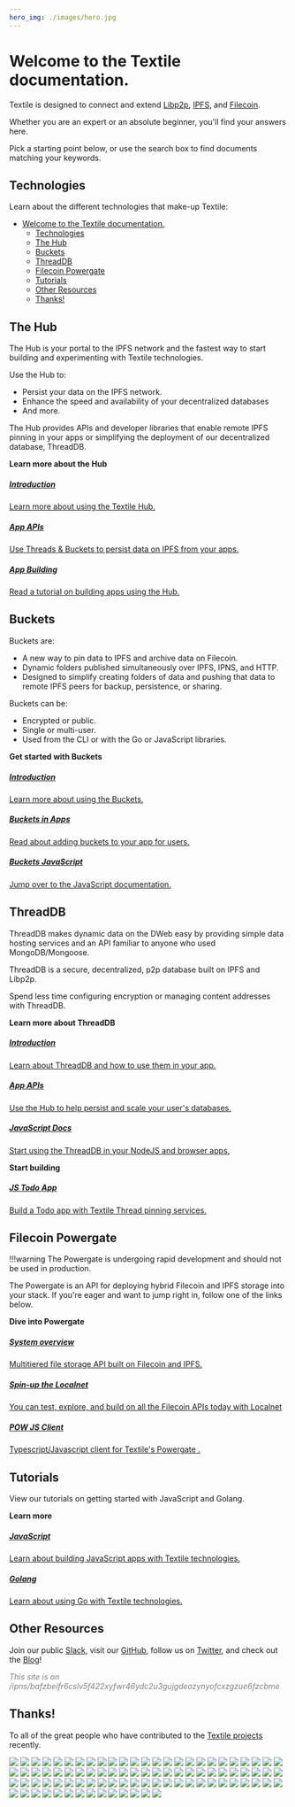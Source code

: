 ```yaml
---
hero_img: ./images/hero.jpg
---
```


# Welcome to the Textile documentation. 

Textile is designed to connect and extend [Libp2p](https://libp2p.io), [IPFS](https://ipfs.io), and [Filecoin](https://filecoin.io).

Whether you are an expert or an absolute beginner, you'll find your answers here. 


Pick a starting point below, or use the search box to find documents matching your keywords.

## Technologies

Learn about the different technologies that make-up Textile:

- [Welcome to the Textile documentation.](#welcome-to-the-textile-documentation)
  - [Technologies](#technologies)
  - [The Hub](#the-hub)
  - [Buckets](#buckets)
  - [ThreadDB](#threaddb)
  - [Filecoin Powergate](#filecoin-powergate)
  - [Tutorials](#tutorials)
  - [Other Resources](#other-resources)
  - [Thanks!](#thanks)

## The Hub

The Hub is your portal to the IPFS network and the fastest way to start building and experimenting with Textile technologies.

Use the Hub to:

* Persist your data on the IPFS network.
* Enhance the speed and availability of your decentralized databases
* And more. 

The Hub provides APIs and developer libraries that enable remote IPFS pinning in your apps or simplifying the deployment of our decentralized database, ThreadDB.

**Learn more about the Hub**

<div class="txtl-options">
  <a href="./hub/" class="box">
    <h5>Introduction</h5>
    <p>Learn more about using the Textile Hub.</p>
  </a>
  <span class="box-space"> </span>
  <a href="./hub/apis" class="box">
    <h5>App APIs</h5>
    <p>Use Threads & Buckets to persist data on IPFS from your apps.</p>
  </a>
  <span class="box-space"> </span>
  <a href="./tutorials/hub/web-app/" class="box">
    <h5>App Building</h5>
    <p>Read a tutorial on building apps using the Hub.</p>
  </a>
</div>

## Buckets

Buckets are:

* A new way to pin data to IPFS and archive data on Filecoin. 
* Dynamic folders published simultaneously over IPFS, IPNS, and HTTP. 
* Designed to simplify creating folders of data and pushing that data to remote IPFS peers for backup, persistence, or sharing. 

Buckets can be:

* Encrypted or public.
* Single or multi-user.
* Used from the CLI or with the Go or JavaScript libraries.

**Get started with Buckets**

<div class="txtl-options">
  <a href="./buckets/" class="box">
    <h5>Introduction</h5>
    <p>Learn more about using the Buckets.</p>
  </a>
  <span class="box-space"> </span>
  <a href="./tutorials/hub/user-buckets/" class="box">
    <h5>Buckets in Apps</h5>
    <p>Read about adding buckets to your app for users.</p>
  </a>
  <span class="box-space"> </span>
  <a href="https://textileio.github.io/js-textile/docs/hub.buckets" target="_blank" class="box">
    <h5>Buckets JavaScript</h5>
    <p>Jump over to the JavaScript documentation.</p>
  </a>
</div>

## ThreadDB

ThreadDB makes dynamic data on the DWeb easy by providing simple data hosting services and an API familiar to anyone who used MongoDB/Mongoose.

ThreadDB is a secure, decentralized, p2p database built on IPFS and Libp2p.

Spend less time configuring encryption or managing content addresses with ThreadDB.

**Learn more about ThreadDB**

<div class="txtl-options">
  <a href="./threads/" class="box">
    <h5>Introduction</h5>
    <p>Learn about ThreadDB and how to use them in your app.</p>
  </a>
  <span class="box-space"> </span>
  <a href="./hub/apis" class="box">
    <h5>App APIs</h5>
    <p>Use the Hub to help persist and scale your user's databases.</p>
  </a>
  <span class="box-space"> </span>
  <a href="https://textileio.github.io/js-threads/" target="_blank" class="box">
    <h5>JavaScript Docs</h5>
    <p>Start using the ThreadDB in your NodeJS and browser apps.</p>
  </a>
</div>

**Start building**

<div class="txtl-options">
  <a href="https://github.com/textileio/js-todo-demo#threads-todo-demo" target="_blank" class="box">
    <h5>JS Todo App</h5>
    <p>Build a Todo app with Textile Thread pinning services.</p>
  </a>
  <span class="box-space"> </span>
  <!-- <a href="https://github.com/textileio/go-threads/tree/master/examples/chat" target="_blank" class="box">
    <h5>Go Chat App</h5>
    <p>Build a multi-user chat app in Go.</p>
  </a> -->
  <!-- link broken -->
  <span class="box-space"> </span>
  <span class="box-fill">
  </span>
</div>

## Filecoin Powergate

!!!warning
    The Powergate is undergoing rapid development and should not be used in production.

The Powergate is an API for deploying hybrid Filecoin and IPFS storage into your stack. If you're eager and want to jump right in, follow one of the links below.


**Dive into Powergate**

<div class="txtl-options">
  <a href="https://github.com/textileio/powergate/" class="box">
    <h5>System overview</h5>
    <p>Multitiered file storage API built on Filecoin and IPFS.</p>
  </a>
  <span class="box-space"> </span>
  <a href="./powergate/localnet" class="box">
    <h5>Spin-up the Localnet</h5>
    <p>You can test, explore, and build on all the Filecoin APIs today with Localnet</p>
  </a>
  <span class="box-space"> </span>
  <a href="https://textileio.github.io/js-powergate-client/" class="box" target="_blank">
    <h5>POW JS Client</h5>
    <p>Typescript/Javascript client for Textile's Powergate .</p>
  </a>
</div>

## Tutorials

View our tutorials on getting started with JavaScript and Golang.

**Learn more**

<div class="txtl-options">
  <a href="./tutorials/hub/web-app/" class="box">
    <h5>JavaScript</h5>
    <p>Learn about building JavaScript apps with Textile technologies.</p>
  </a>
  <span class="box-space"> </span>
  <a href="./tutorials/go/getting-started/" class="box">
    <h5>Golang</h5>
    <p>Learn about using Go with Textile technologies.</p>
  </a>
  <span class="box-space"> </span>
  <span class="box-fill">
  </span>
</div>

## Other Resources

Join our public [Slack](https://slack.textile.io), visit our [GitHub](https://github.com/textileio), follow us on [Twitter](https://twitter.com/textileio), and check out the [Blog](https://blog.textile.io/)!


<i>
<a href="https://bafzbeifr6cslv5f422xyfwr46ydc2u3gujgdeozynyofcxzgzue6fzcbme.ipns.dweb.link/" target="_blank" style="text-decoration:none;color:grey">This site is on /ipns/bafzbeifr6cslv5f422xyfwr46ydc2u3gujgdeozynyofcxzgzue6fzcbme</a>
</i>

## Thanks!

To all of the great people who have contributed to the [Textile projects](https://github.com/textileio) recently.

<div class='txtl-community'>
  <a href='https://github.com/10thfloor' target='_blank' class='txtl-member'><img src='https://avatars.githubusercontent.com/u/901466?v=4'/></a>
  <a href='https://github.com/ArseniiPetrovich' target='_blank' class='txtl-member'><img src='https://avatars.githubusercontent.com/u/23522179?v=4'/></a>
  <a href='https://github.com/Gozala' target='_blank' class='txtl-member'><img src='https://avatars.githubusercontent.com/u/21236?v=4'/></a>
  <a href='https://github.com/Jewcub' target='_blank' class='txtl-member'><img src='https://avatars.githubusercontent.com/u/52448067?v=4'/></a>
  <a href='https://github.com/JoeGonzalez0886' target='_blank' class='txtl-member'><img src='https://avatars.githubusercontent.com/u/16129477?v=4'/></a>
  <a href='https://github.com/JustMaier' target='_blank' class='txtl-member'><img src='https://avatars.githubusercontent.com/u/607609?v=4'/></a>
  <a href='https://github.com/RetroPronghorn' target='_blank' class='txtl-member'><img src='https://avatars.githubusercontent.com/u/1770198?v=4'/></a>
  <a href='https://github.com/Schwartz10' target='_blank' class='txtl-member'><img src='https://avatars.githubusercontent.com/u/12353734?v=4'/></a>
  <a href='https://github.com/TeNNoX' target='_blank' class='txtl-member'><img src='https://avatars.githubusercontent.com/u/2084639?v=4'/></a>
  <a href='https://github.com/TroyWilson1' target='_blank' class='txtl-member'><img src='https://avatars.githubusercontent.com/u/11077207?v=4'/></a>
  <a href='https://github.com/abour' target='_blank' class='txtl-member'><img src='https://avatars.githubusercontent.com/u/1284598?v=4'/></a>
  <a href='https://github.com/achingbrain' target='_blank' class='txtl-member'><img src='https://avatars.githubusercontent.com/u/665810?v=4'/></a>
  <a href='https://github.com/adgitate1' target='_blank' class='txtl-member'><img src='https://avatars.githubusercontent.com/u/8494994?v=4'/></a>
  <a href='https://github.com/agnelvishal' target='_blank' class='txtl-member'><img src='https://avatars.githubusercontent.com/u/10105332?v=4'/></a>
  <a href='https://github.com/andrew' target='_blank' class='txtl-member'><img src='https://avatars.githubusercontent.com/u/1060?v=4'/></a>
  <a href='https://github.com/andrewxhill' target='_blank' class='txtl-member'><img src='https://avatars.githubusercontent.com/u/370259?v=4'/></a>
  <a href='https://github.com/aphelionz' target='_blank' class='txtl-member'><img src='https://avatars.githubusercontent.com/u/106148?v=4'/></a>
  <a href='https://github.com/askender' target='_blank' class='txtl-member'><img src='https://avatars.githubusercontent.com/u/1472850?v=4'/></a>
  <a href='https://github.com/asutula' target='_blank' class='txtl-member'><img src='https://avatars.githubusercontent.com/u/528969?v=4'/></a>
  <a href='https://github.com/b5' target='_blank' class='txtl-member'><img src='https://avatars.githubusercontent.com/u/1154390?v=4'/></a>
  <a href='https://github.com/bafu' target='_blank' class='txtl-member'><img src='https://avatars.githubusercontent.com/u/292790?v=4'/></a>
  <a href='https://github.com/balupton' target='_blank' class='txtl-member'><img src='https://avatars.githubusercontent.com/u/61148?v=4'/></a>
  <a href='https://github.com/bhflm' target='_blank' class='txtl-member'><img src='https://avatars.githubusercontent.com/u/23338712?v=4'/></a>
  <a href='https://github.com/bingcongam' target='_blank' class='txtl-member'><img src='https://avatars.githubusercontent.com/u/69688013?v=4'/></a>
  <a href='https://github.com/brennanfife' target='_blank' class='txtl-member'><img src='https://avatars.githubusercontent.com/u/31396350?v=4'/></a>
  <a href='https://github.com/bruce1ee' target='_blank' class='txtl-member'><img src='https://avatars.githubusercontent.com/u/73994934?v=4'/></a>
  <a href='https://github.com/bufdev' target='_blank' class='txtl-member'><img src='https://avatars.githubusercontent.com/u/4228796?v=4'/></a>
  <a href='https://github.com/burdiyan' target='_blank' class='txtl-member'><img src='https://avatars.githubusercontent.com/u/1793789?v=4'/></a>
  <a href='https://github.com/carsonfarmer' target='_blank' class='txtl-member'><img src='https://avatars.githubusercontent.com/u/1220613?v=4'/></a>
  <a href='https://github.com/cchrs' target='_blank' class='txtl-member'><img src='https://avatars.githubusercontent.com/u/32277322?v=4'/></a>
  <a href='https://github.com/codynhat' target='_blank' class='txtl-member'><img src='https://avatars.githubusercontent.com/u/6885592?v=4'/></a>
  <a href='https://github.com/deefactorial' target='_blank' class='txtl-member'><img src='https://avatars.githubusercontent.com/u/4856696?v=4'/></a>
  <a href='https://github.com/dgtony' target='_blank' class='txtl-member'><img src='https://avatars.githubusercontent.com/u/7447516?v=4'/></a>
  <a href='https://github.com/didier-durand' target='_blank' class='txtl-member'><img src='https://avatars.githubusercontent.com/u/2927957?v=4'/></a>
  <a href='https://github.com/dmerrill6' target='_blank' class='txtl-member'><img src='https://avatars.githubusercontent.com/u/2295137?v=4'/></a>
  <a href='https://github.com/dominique-blockchain' target='_blank' class='txtl-member'><img src='https://avatars.githubusercontent.com/u/78389726?v=4'/></a>
  <a href='https://github.com/dotba' target='_blank' class='txtl-member'><img src='https://avatars.githubusercontent.com/u/54923746?v=4'/></a>
  <a href='https://github.com/dpetranek' target='_blank' class='txtl-member'><img src='https://avatars.githubusercontent.com/u/2993946?v=4'/></a>
  <a href='https://github.com/eightysteele' target='_blank' class='txtl-member'><img src='https://avatars.githubusercontent.com/u/462255?v=4'/></a>
  <a href='https://github.com/elijahkim' target='_blank' class='txtl-member'><img src='https://avatars.githubusercontent.com/u/8673900?v=4'/></a>
  <a href='https://github.com/emclab' target='_blank' class='txtl-member'><img src='https://avatars.githubusercontent.com/u/946013?v=4'/></a>
  <a href='https://github.com/ffteng46' target='_blank' class='txtl-member'><img src='https://avatars.githubusercontent.com/u/17234469?v=4'/></a>
  <a href='https://github.com/flyskywhy' target='_blank' class='txtl-member'><img src='https://avatars.githubusercontent.com/u/1439846?v=4'/></a>
  <a href='https://github.com/hacdias' target='_blank' class='txtl-member'><img src='https://avatars.githubusercontent.com/u/5447088?v=4'/></a>
  <a href='https://github.com/hoffmabc' target='_blank' class='txtl-member'><img src='https://avatars.githubusercontent.com/u/45482?v=4'/></a>
  <a href='https://github.com/imme5150' target='_blank' class='txtl-member'><img src='https://avatars.githubusercontent.com/u/149497?v=4'/></a>
  <a href='https://github.com/ipfsauth' target='_blank' class='txtl-member'><img src='https://avatars.githubusercontent.com/u/65946479?v=4'/></a>
  <a href='https://github.com/jainsameeksha729' target='_blank' class='txtl-member'><img src='https://avatars.githubusercontent.com/u/22028156?v=4'/></a>
  <a href='https://github.com/jimmylee' target='_blank' class='txtl-member'><img src='https://avatars.githubusercontent.com/u/310223?v=4'/></a>
  <a href='https://github.com/jorishermans' target='_blank' class='txtl-member'><img src='https://avatars.githubusercontent.com/u/184018?v=4'/></a>
  <a href='https://github.com/jsign' target='_blank' class='txtl-member'><img src='https://avatars.githubusercontent.com/u/6136245?v=4'/></a>
  <a href='https://github.com/jsonsivar' target='_blank' class='txtl-member'><img src='https://avatars.githubusercontent.com/u/18757934?v=4'/></a>
  <a href='https://github.com/jtacoma' target='_blank' class='txtl-member'><img src='https://avatars.githubusercontent.com/u/301423?v=4'/></a>
  <a href='https://github.com/jvelo' target='_blank' class='txtl-member'><img src='https://avatars.githubusercontent.com/u/58958?v=4'/></a>
  <a href='https://github.com/kalambet' target='_blank' class='txtl-member'><img src='https://avatars.githubusercontent.com/u/1240189?v=4'/></a>
  <a href='https://github.com/kanej' target='_blank' class='txtl-member'><img src='https://avatars.githubusercontent.com/u/24030?v=4'/></a>
  <a href='https://github.com/kenshyx' target='_blank' class='txtl-member'><img src='https://avatars.githubusercontent.com/u/3396463?v=4'/></a>
  <a href='https://github.com/kingHawkWin' target='_blank' class='txtl-member'><img src='https://avatars.githubusercontent.com/u/30660399?v=4'/></a>
  <a href='https://github.com/mburns' target='_blank' class='txtl-member'><img src='https://avatars.githubusercontent.com/u/5170?v=4'/></a>
  <a href='https://github.com/mithrayls' target='_blank' class='txtl-member'><img src='https://avatars.githubusercontent.com/u/46880236?v=4'/></a>
  <a href='https://github.com/mmuenker' target='_blank' class='txtl-member'><img src='https://avatars.githubusercontent.com/u/46753218?v=4'/></a>
  <a href='https://github.com/momack2' target='_blank' class='txtl-member'><img src='https://avatars.githubusercontent.com/u/618519?v=4'/></a>
  <a href='https://github.com/morrigan' target='_blank' class='txtl-member'><img src='https://avatars.githubusercontent.com/u/4976604?v=4'/></a>
  <a href='https://github.com/niklabh' target='_blank' class='txtl-member'><img src='https://avatars.githubusercontent.com/u/874046?v=4'/></a>
  <a href='https://github.com/oed' target='_blank' class='txtl-member'><img src='https://avatars.githubusercontent.com/u/3909429?v=4'/></a>
  <a href='https://github.com/pcowgill' target='_blank' class='txtl-member'><img src='https://avatars.githubusercontent.com/u/2731712?v=4'/></a>
  <a href='https://github.com/perfectmak' target='_blank' class='txtl-member'><img src='https://avatars.githubusercontent.com/u/3120013?v=4'/></a>
  <a href='https://github.com/peterVG' target='_blank' class='txtl-member'><img src='https://avatars.githubusercontent.com/u/672121?v=4'/></a>
  <a href='https://github.com/philcryer' target='_blank' class='txtl-member'><img src='https://avatars.githubusercontent.com/u/43070?v=4'/></a>
  <a href='https://github.com/platocrat' target='_blank' class='txtl-member'><img src='https://avatars.githubusercontent.com/u/37757724?v=4'/></a>
  <a href='https://github.com/polluterofminds' target='_blank' class='txtl-member'><img src='https://avatars.githubusercontent.com/u/10519834?v=4'/></a>
  <a href='https://github.com/qiluge' target='_blank' class='txtl-member'><img src='https://avatars.githubusercontent.com/u/19525062?v=4'/></a>
  <a href='https://github.com/rajdeepbharati' target='_blank' class='txtl-member'><img src='https://avatars.githubusercontent.com/u/30660439?v=4'/></a>
  <a href='https://github.com/requilence' target='_blank' class='txtl-member'><img src='https://avatars.githubusercontent.com/u/1025231?v=4'/></a>
  <a href='https://github.com/saintmalik' target='_blank' class='txtl-member'><img src='https://avatars.githubusercontent.com/u/37118134?v=4'/></a>
  <a href='https://github.com/sanderpick' target='_blank' class='txtl-member'><img src='https://avatars.githubusercontent.com/u/361000?v=4'/></a>
  <a href='https://github.com/sbiaudet' target='_blank' class='txtl-member'><img src='https://avatars.githubusercontent.com/u/3100668?v=4'/></a>
  <a href='https://github.com/shoce' target='_blank' class='txtl-member'><img src='https://avatars.githubusercontent.com/u/261885?v=4'/></a>
  <a href='https://github.com/tangshuya' target='_blank' class='txtl-member'><img src='https://avatars.githubusercontent.com/u/17977588?v=4'/></a>
  <a href='https://github.com/tatecarson' target='_blank' class='txtl-member'><img src='https://avatars.githubusercontent.com/u/12865394?v=4'/></a>
  <a href='https://github.com/thasmin' target='_blank' class='txtl-member'><img src='https://avatars.githubusercontent.com/u/198015?v=4'/></a>
  <a href='https://github.com/theefer' target='_blank' class='txtl-member'><img src='https://avatars.githubusercontent.com/u/36964?v=4'/></a>
  <a href='https://github.com/trashhalo' target='_blank' class='txtl-member'><img src='https://avatars.githubusercontent.com/u/177491?v=4'/></a>
  <a href='https://github.com/ukstv' target='_blank' class='txtl-member'><img src='https://avatars.githubusercontent.com/u/193527?v=4'/></a>
  <a href='https://github.com/undercase' target='_blank' class='txtl-member'><img src='https://avatars.githubusercontent.com/u/2547706?v=4'/></a>
  <a href='https://github.com/viddo' target='_blank' class='txtl-member'><img src='https://avatars.githubusercontent.com/u/978461?v=4'/></a>
  <a href='https://github.com/warren-bank' target='_blank' class='txtl-member'><img src='https://avatars.githubusercontent.com/u/6810270?v=4'/></a>
  <a href='https://github.com/weaming' target='_blank' class='txtl-member'><img src='https://avatars.githubusercontent.com/u/10275711?v=4'/></a>
  <a href='https://github.com/yongelee' target='_blank' class='txtl-member'><img src='https://avatars.githubusercontent.com/u/7885328?v=4'/></a>
</div>

<br>
